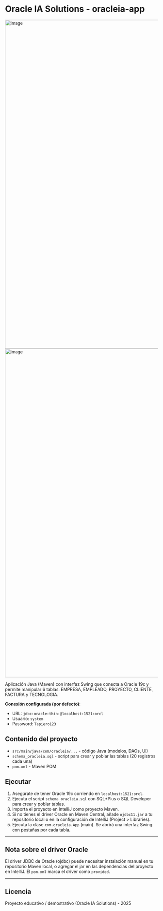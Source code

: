 # Oracle IA Solutions - oracleia-app

<img width="2550" height="1079" alt="image" src="https://github.com/user-attachments/assets/d50f3cea-e6d7-49f9-8e93-fa4b57ceba08" />  

<img width="2555" height="1079" alt="image" src="https://github.com/user-attachments/assets/d04ea164-83d3-4640-8409-7f07165ad410" />

Aplicación Java (Maven) con interfaz Swing que conecta a Oracle 19c y permite manipular 6 tablas:
EMPRESA, EMPLEADO, PROYECTO, CLIENTE, FACTURA y TECNOLOGIA.

**Conexión configurada (por defecto)**:
- URL: `jdbc:oracle:thin:@localhost:1521:orcl`
- Usuario: `system`
- Password: `Tapiero123`

## Contenido del proyecto
- `src/main/java/com/oracleia/...` - código Java (modelos, DAOs, UI)
- `schema_oracleia.sql` - script para crear y poblar las tablas (20 registros cada una)
- `pom.xml` - Maven POM

## Ejecutar
1. Asegúrate de tener Oracle 19c corriendo en `localhost:1521:orcl`.
2. Ejecuta el script `schema_oracleia.sql` con SQL*Plus o SQL Developer para crear y poblar tablas.
3. Importa el proyecto en IntelliJ como proyecto Maven.
4. Si no tienes el driver Oracle en Maven Central, añade `ojdbc11.jar` a tu repositorio local o en la configuración de IntelliJ (Project > Libraries).
5. Ejecuta la clase `com.oracleia.App` (main). Se abrirá una interfaz Swing con pestañas por cada tabla.

---

## Nota sobre el driver Oracle
El driver JDBC de Oracle (ojdbc) puede necesitar instalación manual en tu repositorio Maven local, 
o agregar el jar en las dependencias del proyecto en IntelliJ. El `pom.xml` marca el driver como `provided`.

---

## Licencia
Proyecto educativo / demostrativo (Oracle IA Solutions) - 2025
